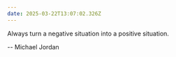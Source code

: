 ```yaml
---
date: 2025-03-22T13:07:02.326Z
---
```


Always turn a negative situation into a positive situation.

-- Michael Jordan